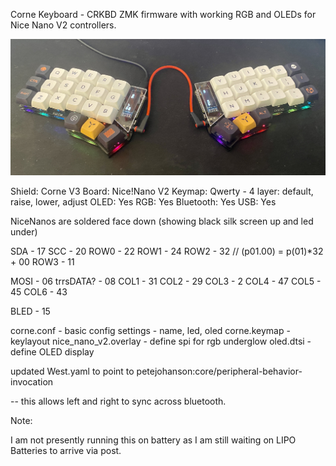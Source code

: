 Corne Keyboard - CRKBD ZMK firmware with working RGB and OLEDs for Nice Nano V2 controllers.


![alt text](crkbd.JPG)



Shield: Corne V3
Board: Nice!Nano V2
Keymap: Qwerty - 4 layer: default, raise, lower, adjust
OLED: Yes
RGB:  Yes
Bluetooth: Yes
USB: Yes 

NiceNanos are soldered face down (showing black silk screen up and led under)

SDA  - 17
SCC  - 20
ROW0 - 22
ROW1 - 24
ROW2 - 32 // (p01.00) = p(01)*32 + 00
ROW3 - 11


MOSI - 06
trrsDATA? - 08
COL1 - 31
COL2 - 29
COL3 - 2
COL4 - 47
COL5 - 45
COL6 - 43

BLED - 15

corne.conf - basic config settings - name, led, oled
corne.keymap - keylayout
nice_nano_v2.overlay - define spi for rgb underglow
oled.dtsi - define OLED display

updated West.yaml to point to 
petejohanson:core/peripheral-behavior-invocation

-- this allows left and right to sync across bluetooth. 

Note:

I am not presently running this on battery as I am still waiting on LIPO Batteries to arrive via post. 
